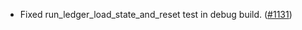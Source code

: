 - Fixed run_ledger_load_state_and_reset test in debug build.
  ([#1131](https://github.com/anoma/namada/pull/1131))